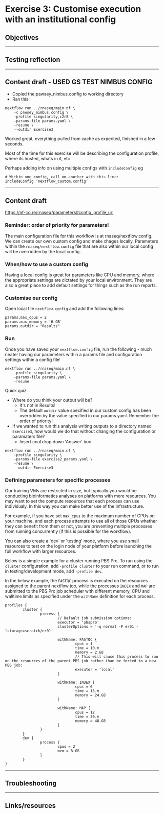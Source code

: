 # Exercise 3: Customise execution with an institutional config

## Objectives 

---------------------
## Testing reflection

---------------------
## Content draft - USED GS TEST NIMBUS CONFIG

- Copied the pawsey_nimbus.config to working directory
- Ran this:

```
nextflow run ../rnaseq/main.nf \
	-c pawsey_nimbus.config \
	-profile singularity,c2r8 \
	-params-file params.yaml \
	-resume \
	--outdir Exercise3
```

Worked great, everything pulled from cache as expected, finished in a few seconds. 

Most of the time for this exercise will be describing the configuration profile, where its hosted, whats in it, etc

Perhaps adding info on using multiple configs with `includeConfig` eg

```
# Within one config, call on another with this line:
includeConfig ‘nextflow_custom.config’
```

---------------------
## Content draft 

https://nf-co.re/rnaseq/parameters#config_profile_url

### Reminder: order of priority for parameters!

The main configuration file for this workflow is at rnaseq/nextflow.config. We can create our own custom config and make chages locally. Parameters within the `rnaseq/nextflow.config` file that are also within our local config will be overridden by the local config. 

### When/how to use a custom config
Having a local config is great for parameters like CPU and memory, where the appropriate settings are dictated by your local environment. They are also a great place to add default settings for things such as the run reports.  

### Customise our config

Open local file `nextflow.config` and add the following lines: 

```
params.max_cpus = 2
params.max_memory = '6 GB'
params.outdir = "Results"
```

### Run 
Once you have saved your `nextflow.config` file, run the following - much neater having our parameters within a params file and configuration settings within a config file! 

```
nextflow run ../rnaseq/main.nf \
	-profile singularity \
	-params-file params.yaml \
	-resume
```

Quick quiz:
- Where do you think your output will be?
  - It's not in Results!
  - The default `outdir` value specified in our custom config has been overridden by the value specified in our params.yaml. Remember the order of priority!
- If we wanted to run this analysis writing outputs to a directory named `Exercise3`, how would we do that without changing the configuration or paramaters file?
	- Insert cool drop down 'Answer' box
```
nextflow run ../rnaseq/main.nf \
	-profile singularity \
	-params-file exercise2_params.yaml \
	-resume \
	--outdir Exercise3
```


### Defining parameters for specific processes

Our training VMs are restricted in size, but typically you would be conducting bioinformatics analyses on platforms with more resources. You may want to set the compute resources that each process can use individualy. In this way you can make better use of the infrastructure.

For example, if you have set `max_cpus` to the maximum number of CPUs on your machine, and each process attempts to use all of those CPUs whether they can benefit from them or not, you are preventing multiple processes from running concurrently (if this is possible for the workflow).

You can also create a 'dev' or 'testing' mode, where you use small resources to test on the login node of your platform before launching the full workflow with larger resources.

Below is a simple example for a cluster running PBS Pro. To run using the `cluster` configuration, add `-profile cluster` to your run command, or to run in testing/development mode, add `-profile dev`. 

In the below example, the `FASTQC` process is executed on the resources assigned to the parent nextflow job, while the processes `INDEX` and `MAP` are submitted to the PBS Pro job scheduler with different memory, CPU and walltime limits as specified under the `withName` definition for each process.  

```
profiles {                                                                                                                                                               
        cluster {           
                process {
                        // Default job submission optioms: 
                        executor = 'pbspro'
                        clusterOptions = '-q normal -P er01 -lstorage=scratch/er01'

                        withName: FASTQC {
                                cpus = 1
                                time = 10.m
                                memory = 2.GB 
                                // This will cause this process to run on the resources of the parent PBS job rather than be forked to a new PBS job:
                                executor = 'local'
                        }

                        withName: INDEX {
                                cpus = 6
                                time = 15.m
                                memory = 24.GB
                        }

                        withName: MAP {
                                cpus = 12
                                time = 30.m
                                memory = 48.GB
                        }
                }
        }
        dev {
                process {
                        cpus = 2
                        mem = 8.GB
                }
        }
}
```



---------------------
## Troubleshooting

---------------------
## Links/resources 
